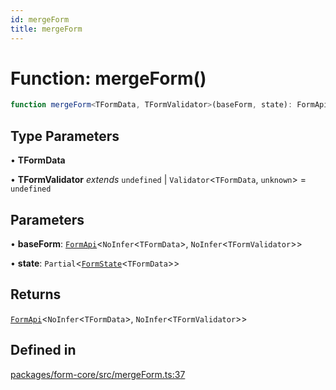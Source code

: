 ```yaml
---
id: mergeForm
title: mergeForm
---
```


# Function: mergeForm()

```ts
function mergeForm<TFormData, TFormValidator>(baseForm, state): FormApi<NoInfer<TFormData>, NoInfer<TFormValidator>>
```

## Type Parameters

• **TFormData**

• **TFormValidator** *extends* `undefined` \| `Validator`\<`TFormData`, `unknown`\> = `undefined`

## Parameters

• **baseForm**: [`FormApi`](../classes/formapi.md)\<`NoInfer`\<`TFormData`\>, `NoInfer`\<`TFormValidator`\>\>

• **state**: `Partial`\<[`FormState`](../type-aliases/formstate.md)\<`TFormData`\>\>

## Returns

[`FormApi`](../classes/formapi.md)\<`NoInfer`\<`TFormData`\>, `NoInfer`\<`TFormValidator`\>\>

## Defined in

[packages/form-core/src/mergeForm.ts:37](https://github.com/TanStack/form/blob/eae56e9e6061dd35d01d0534f88a027f3f957e7f/packages/form-core/src/mergeForm.ts#L37)
